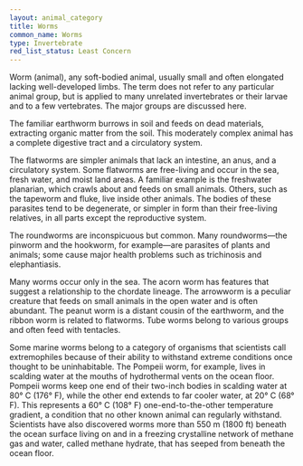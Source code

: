 ```yaml
---
layout: animal_category
title: Worms
common_name: Worms
type: Invertebrate
red_list_status: Least Concern
---
```


Worm (animal), any soft-bodied animal, usually small and often elongated lacking well-developed limbs. The term does not refer to any particular animal group, but is applied to many unrelated invertebrates or their larvae and to a few vertebrates. The major groups are discussed here.

The familiar earthworm burrows in soil and feeds on dead materials, extracting organic matter from the soil. This moderately complex animal has a complete digestive tract and a circulatory system.

The flatworms are simpler animals that lack an intestine, an anus, and a circulatory system. Some flatworms are free-living and occur in the sea, fresh water, and moist land areas. A familiar example is the freshwater planarian, which crawls about and feeds on small animals. Others, such as the tapeworm and fluke, live inside other animals. The bodies of these parasites tend to be degenerate, or simpler in form than their free-living relatives, in all parts except the reproductive system.

The roundworms are inconspicuous but common. Many roundworms—the pinworm and the hookworm, for example—are parasites of plants and animals; some cause major health problems such as trichinosis and elephantiasis.

Many worms occur only in the sea. The acorn worm has features that suggest a relationship to the chordate lineage. The arrowworm is a peculiar creature that feeds on small animals in the open water and is often abundant. The peanut worm is a distant cousin of the earthworm, and the ribbon worm is related to flatworms. Tube worms belong to various groups and often feed with tentacles.

Some marine worms belong to a category of organisms that scientists call extremophiles because of their ability to withstand extreme conditions once thought to be uninhabitable. The Pompeii worm, for example, lives in scalding water at the mouths of hydrothermal vents on the ocean floor. Pompeii worms keep one end of their two-inch bodies in scalding water at 80° C (176° F), while the other end extends to far cooler water, at 20° C (68° F). This represents a 60° C (108° F) one-end-to-the-other temperature gradient, a condition that no other known animal can regularly withstand. Scientists have also discovered worms more than 550 m (1800 ft) beneath the ocean surface living on and in a freezing crystalline network of methane gas and water, called methane hydrate, that has seeped from beneath the ocean floor.